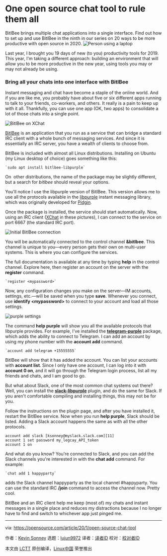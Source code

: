 [#]: collector: (lujun9972)
[#]: translator: ( )
[#]: reviewer: ( )
[#]: publisher: ( )
[#]: url: ( )
[#]: subject: (One open source chat tool to rule them all)
[#]: via: (https://opensource.com/article/20/1/open-source-chat-tool)
[#]: author: (Kevin Sonney https://opensource.com/users/ksonney)

One open source chat tool to rule them all
======
BitlBee brings multiple chat applications into a single interface. Find
out how to set up and use BitlBee in the ninth in our series on 20 ways
to be more productive with open source in 2020.
![Person using a laptop][1]

Last year, I brought you 19 days of new (to you) productivity tools for 2019. This year, I'm taking a different approach: building an environment that will allow you to be more productive in the new year, using tools you may or may not already be using.

### Bring all your chats into one interface with BitlBee

Instant messaging and chat have become a staple of the online world. And if you are like me, you probably have about five or six different apps running to talk to your friends, co-workers, and others. It really is a pain to keep up with it all. Thankfully, you can use one app (OK, two apps) to consolidate a lot of those chats into a single point.

![BitlBee on XChat][2]

[BitlBee][3] is an application that you run as a service that can bridge a standard IRC client with a whole bunch of messaging services. And since it is essentially an IRC server, you have a wealth of clients to choose from.

BitlBee is included with almost all Linux distributions. Installing on Ubuntu (my Linux desktop of choice) goes something like this:


```
`sudo apt install bitlbee-libpurple`
```

On  other distributions, the name of the package may be slightly different, but a search for _bitlbee_ should reveal your options.

You'll notice I use the libpurple version of BitlBee. This version allows me to use all the protocols available in the [libpurple][4] instant messaging library, which was originally developed for [Pidgin][5].

Once the package is installed, the service should start automatically. Now, using an IRC client ([XChat][6] in these pictures), I can connect to the service on port 6667 (the standard IRC port).

![Initial BitlBee connection][7]

You will be automatically connected to the control channel **&amp;bitlbee**. This channel is unique to you—every person gets their own on multi-user systems. This is where you can configure the services.

The full documentation is available at any time by typing **help** in the control channel. Explore here, then register an account on the server with the **register** command.


```
`register <mypassword>`
```

Now, any configuration changes you make on the server—IM accounts, settings, etc.—will be saved when you type **save**. Whenever you connect, use **identify &lt;mypassword&gt;** to connect to your account and load all those settings.

![purple settings][8]

The command **help purple** will show you all the available protocols that libpurple provides. For example, I've installed the [**telegram-purple**][9] package, which adds the ability to connect to Telegram. I can add an account by using my phone number with the **account add** command.


```
`account add telegram +15555555`
```

BitlBee will show that it has added the account. You can list your accounts with **account list**. Since I only have one account, I can log into it with **account 0 on**, and it will go through the Telegram login process, list all my friends and chats, and I am good to go.

But what about Slack, one of the most common chat systems out there? Well, you can install the [**slack-libpurple**][10] plugin, and do the same for Slack. If you aren't comfortable compiling and installing things, this may not be for you.

Follow the instructions on the plugin page, and after you have installed it, restart the BitlBee service. Now when you run **help purple**, Slack should be listed. Adding a Slack account happens the same as with all the other protocols.


```
account add slack [ksonney@myslack.slack.com][11]
account 1 set password my_legcay_API_token
account 1 on
```

And what do you know? You're connected to Slack, and you can add the Slack channels you're interested in with the **chat add** command. For example:


```
`chat add 1 happyparty`
```

adds the Slack channel happyparty as the local channel #happyparty. You can use the standard IRC **/join** command to access the channel now. Pretty cool.

BitlBee and an IRC client help me keep (most of) my chats and instant messages in a single place and reduces my distractions because I no longer have to find and switch to whichever app just pinged me.

--------------------------------------------------------------------------------

via: https://opensource.com/article/20/1/open-source-chat-tool

作者：[Kevin Sonney][a]
选题：[lujun9972][b]
译者：[译者ID](https://github.com/译者ID)
校对：[校对者ID](https://github.com/校对者ID)

本文由 [LCTT](https://github.com/LCTT/TranslateProject) 原创编译，[Linux中国](https://linux.cn/) 荣誉推出

[a]: https://opensource.com/users/ksonney
[b]: https://github.com/lujun9972
[1]: https://opensource.com/sites/default/files/styles/image-full-size/public/lead-images/laptop_screen_desk_work_chat_text.png?itok=UXqIDRDD (Person using a laptop)
[2]: https://opensource.com/sites/default/files/uploads/productivity_9-1.png (BitlBee on XChat)
[3]: https://www.bitlbee.org/
[4]: https://developer.pidgin.im/wiki/WhatIsLibpurple
[5]: http://pidgin.im/
[6]: http://xchat.org/
[7]: https://opensource.com/sites/default/files/uploads/productivity_9-2.png (Initial BitlBee connection)
[8]: https://opensource.com/sites/default/files/uploads/productivity_9-3.png (purple settings)
[9]: https://github.com/majn/telegram-purple
[10]: https://github.com/dylex/slack-libpurple
[11]: mailto:ksonney@myslack.slack.com
